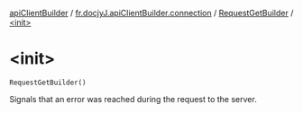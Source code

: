 [apiClientBuilder](../../index.md) / [fr.docjyJ.apiClientBuilder.connection](../index.md) / [RequestGetBuilder](index.md) / [&lt;init&gt;](./-init-.md)

# &lt;init&gt;

`RequestGetBuilder()`

Signals that an error was reached during the request to the server.

